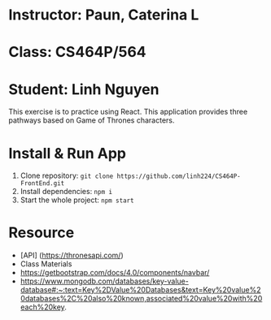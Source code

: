 # Instructor: Paun, Caterina L
# Class: CS464P/564
# Student: Linh Nguyen

This exercise is to practice using React. This application provides three pathways based on Game of Thrones characters. 

# Install & Run App
1. Clone repository: `git clone https://github.com/linh224/CS464P-FrontEnd.git`
2. Install dependencies:  `npm i`
3. Start the whole project: `npm start`

# Resource
-  [API] (https://thronesapi.com/)
-  Class Materials
-  https://getbootstrap.com/docs/4.0/components/navbar/
- https://www.mongodb.com/databases/key-value-database#:~:text=Key%2DValue%20Databases&text=Key%20value%20databases%2C%20also%20known,associated%20value%20with%20each%20key.
